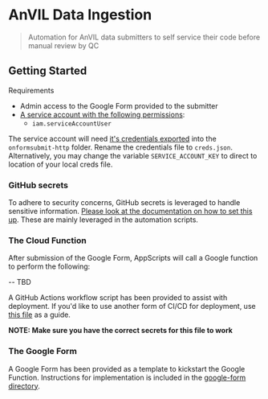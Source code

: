 # AnVIL Data Ingestion

> Automation for AnVIL data submitters to self service their code before manual review by QC

## Getting Started

Requirements

- Admin access to the Google Form provided to the submitter
- [A service account with the following permissions](https://cloud.google.com/docs/authentication/getting-started#creating_a_service_account):
  - `iam.serviceAccountUser`

The service account will need [it's credentials exported](https://cloud.google.com/iam/docs/creating-managing-service-account-keys#creating_service_account_keys) into the `onformsubmit-http` folder.
Rename the credentials file to `creds.json`.
Alternatively, you may change the variable `SERVICE_ACCOUNT_KEY` to direct to location of your local creds file.

### GitHub secrets

To adhere to security concerns, GitHub secrets is leveraged to handle sensitive information.
[Please look at the documentation on how to set this up](docs/SECRETS.md).
These are mainly leveraged in the automation scripts.

### The Cloud Function

After submission of the Google Form, AppScripts will call a Google function to perform the following:

-- TBD

A GitHub Actions workflow script has been provided to assist with deployment.
If you'd like to use another form of CI/CD for deployment, use [this file](.github/workflows/deploy-onformsubmit.http.yml) as a guide.

**NOTE: Make sure you have the correct secrets for this file to work**

### The Google Form

A Google Form has been provided as a template to kickstart the Google Function.
Instructions for implementation is included in the [google-form directory](google-form).
